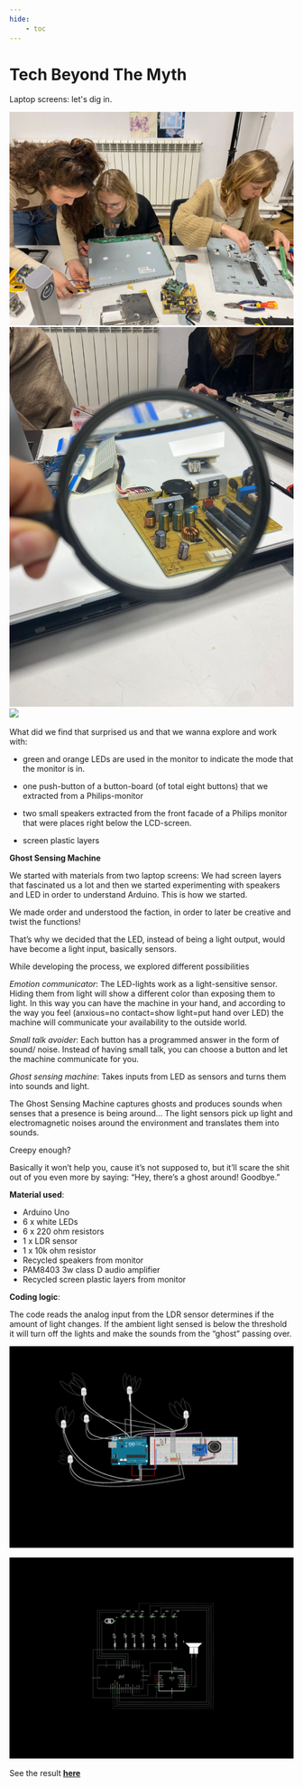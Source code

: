 ```yaml
---
hide:
    - toc
---
```


# Tech Beyond The Myth

Laptop screens: let's dig in.

![](../../images/tech/a.jpeg)
![](../../images/tech/d.jpeg)
![](../../images/tech/screen.jpeg)

What did we find that surprised us and that we wanna explore and work with:

- green and orange LEDs are used in the monitor to indicate the mode that the monitor is in.

- one push-button of a button-board (of total eight buttons) that we extracted from a Philips-monitor

- two small speakers extracted from the front facade of a Philips monitor that were places right below the LCD-screen.

- screen plastic layers

**Ghost Sensing Machine**

We started with materials from two laptop screens:
We had screen layers that fascinated us a lot and then we started experimenting with speakers and LED in order to understand Arduino. This is how we started.

We made order and understood the faction, in order to later be creative and twist the functions!

That’s why we decided that the LED, instead of being a light output, would have become a light input, basically sensors.

While developing the process, we explored different possibilities

*Emotion communicator*:
The LED-lights work as a light-sensitive sensor. Hiding them from light will show a different color than exposing them to light. In this way you can have the machine in your hand, and according to the way you feel (anxious=no contact=show light=put hand over LED) the machine will communicate your availability to the outside world.

*Small talk avoider*:
Each button has a programmed answer in the form of sound/ noise.
Instead of having small talk, you can choose a button and let the machine communicate for you.

*Ghost sensing machine*:
Takes inputs from LED as sensors and turns them into sounds and light.

The Ghost Sensing Machine captures ghosts and produces sounds when senses that a presence is being around…
The light sensors pick up light and electromagnetic noises around the environment and translates them into sounds.

Creepy enough?

Basically it won’t help you, cause it’s not supposed to, but it’ll scare the shit out of you even more by saying:
“Hey, there’s a ghost around! Goodbye.”

**Material used**:

- Arduino Uno
- 6 x white LEDs
- 6 x 220 ohm resistors
- 1 x LDR sensor
- 1 x 10k ohm resistor
- Recycled speakers from monitor
- PAM8403 3w class D audio amplifier
- Recycled screen plastic layers from monitor



**Coding logic**:

The code reads the analog input from the LDR sensor determines if the amount of light changes. If the ambient light sensed is below the threshold it will turn off the lights and make the sounds from the “ghost” passing over.

![](../../images/tech/hhh.jpg)

![](../../images/tech/hgh.jpg)




See the result **[here](https://vimeo.com/773159561)**
